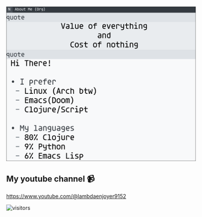 ![banner](banner.png)

## My youtube channel 📹
https://www.youtube.com/@lambdaenjoyer9152

![visitors](https://komarev.com/ghpvc/?username=veschin)
